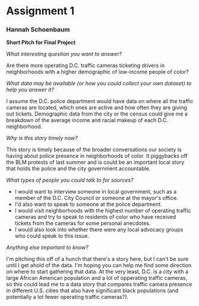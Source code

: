 # Assignment 1

### Hannah Schoenbaum

**Short Pitch for Final Project**

*What interesting question you want to answer?*

Are there more operating D.C. traffic cameras ticketing drivers in neighborhoods with a higher demographic of low-income people of color?

*What data may be available (or how you could collect your own dataset) to help you answer it?*

I assume the D.C. police department would have data on where all the traffic cameras are located, which ones are active and how often they are giving out tickets. Demographic data from the city or the census could give me a breakdown of the average income and racial makeup of each D.C. neighborhood.

*Why is this story timely now?*

This story is timely because of the broader conversations our society is having about police presence in neighborhoods of color. It piggybacks off the BLM protests of last summer and is could be an important local story that holds the police and the city government accountable.

*What types of people you could talk to for sources?*

* I would want to interview someone in local government, such as a member of the D.C. City Council or someone at the mayor's office. 
* I'd also want to speak to someone at the police department. 
* I would visit neighborhoods with the highest number of operating traffic cameras and try to speak to residents of color who have received tickets from the cameras for some personal anecdotes. 
* I would also look into whether there were any local advocacy groups who could speak to this issue.

*Anything else important to know?*

I'm pitching this off of a hunch that there's a story here, but I can't be sure until I get ahold of the data. I'm hoping you can help me find some direction on where to start gathering that data. At the very least, D.C. is a city with a large African American population and a lot of opperating traffic cameras, so this could lead me to a data story that compares traffic camera presence in different U.S. cities that also have significant black populations (and potentially a lot fewer operating traffic cameras?).

